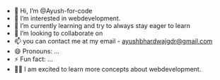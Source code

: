 - 👋 Hi, I’m @Ayush-for-code
- 👀 I’m interested in webdevelopment. 
- 🌱 I’m currently learning and try to always stay eager to learn 
- 💞️ I’m looking to collaborate on 
- 📫 you can contact me at my email - ayushbhardwajgdr@gmail.com
- 😄 Pronouns: ...
- ⚡ Fun fact: ...
- 💪🏼 I am excited to learn more concepts about webdevelopment.
<!---
Ayush-for-code/Ayush-for-code is a ✨ special ✨ repository because its `README.md` (this file) appears on your GitHub profile.
You can click the Preview link to take a look at your changes.
--->
